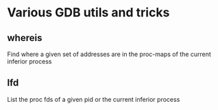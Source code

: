 # Various GDB utils and tricks

## whereis

Find where a given set of addresses are in the proc-maps
of the current inferior process

## lfd

List the proc fds of a given pid or the current inferior
process

